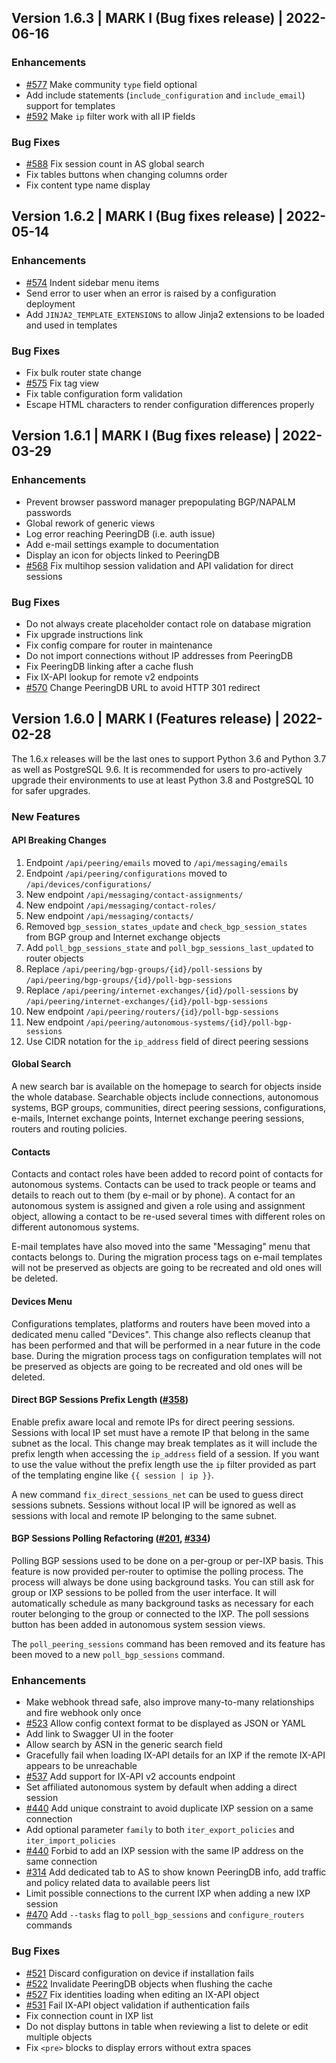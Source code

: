 ## Version 1.6.3 | MARK I (Bug fixes release) | 2022-06-16

### Enhancements

* [#577](https://github.com/peering-manager/peering-manager/discussions/577) Make community `type` field optional
* Add include statements (`include_configuration` and `include_email`) support for templates
* [#592](https://github.com/peering-manager/peering-manager/issues/592) Make `ip` filter work with all IP fields

### Bug Fixes

* [#588](https://github.com/peering-manager/peering-manager/issues/588) Fix session count in AS global search
* Fix tables buttons when changing columns order
* Fix content type name display

## Version 1.6.2 | MARK I (Bug fixes release) | 2022-05-14

### Enhancements

* [#574](https://github.com/peering-manager/peering-manager/issues/574) Indent sidebar menu items
* Send error to user when an error is raised by a configuration deployment
* Add `JINJA2_TEMPLATE_EXTENSIONS` to allow Jinja2 extensions to be loaded and used in templates

### Bug Fixes

* Fix bulk router state change
* [#575](https://github.com/peering-manager/peering-manager/issues/575) Fix tag view
* Fix table configuration form validation
* Escape HTML characters to render configuration differences properly

## Version 1.6.1 | MARK I (Bug fixes release) | 2022-03-29

### Enhancements

* Prevent browser password manager prepopulating BGP/NAPALM passwords
* Global rework of generic views
* Log error reaching PeeringDB (i.e. auth issue)
* Add e-mail settings example to documentation
* Display an icon for objects linked to PeeringDB
* [#568](https://github.com/peering-manager/peering-manager/issues/568) Fix multihop session validation and API validation for direct sessions

### Bug Fixes

* Do not always create placeholder contact role on database migration
* Fix upgrade instructions link
* Fix config compare for router in maintenance
* Do not import connections without IP addresses from PeeringDB
* Fix PeeringDB linking after a cache flush
* Fix IX-API lookup for remote v2 endpoints
* [#570](https://github.com/peering-manager/peering-manager/issues/570) Change PeeringDB URL to avoid HTTP 301 redirect

## Version 1.6.0 | MARK I (Features release) | 2022-02-28

The 1.6.x releases will be the last ones to support Python 3.6 and Python 3.7 as well as PostgreSQL 9.6. It is recommended for users to pro-actively upgrade their environments to use at least Python 3.8 and PostgreSQL 10 for safer upgrades.

### New Features

#### API Breaking Changes

1. Endpoint `/api/peering/emails` moved to `/api/messaging/emails`
2. Endpoint `/api/peering/configurations` moved to `/api/devices/configurations/`
3. New endpoint `/api/messaging/contact-assignments/`
4. New endpoint `/api/messaging/contact-roles/`
5. New endpoint `/api/messaging/contacts/`
6. Removed `bgp_session_states_update` and `check_bgp_session_states` from BGP group and Internet exchange objects
7. Add `poll_bgp_sessions_state` and `poll_bgp_sessions_last_updated` to router objects
8. Replace `/api/peering/bgp-groups/{id}/poll-sessions` by `/api/peering/bgp-groups/{id}/poll-bgp-sessions`
9. Replace `/api/peering/internet-exchanges/{id}/poll-sessions` by `/api/peering/internet-exchanges/{id}/poll-bgp-sessions`
10. New endpoint `/api/peering/routers/{id}/poll-bgp-sessions`
11. New endpoint `/api/peering/autonomous-systems/{id}/poll-bgp-sessions`
12. Use CIDR notation for the `ip_address` field of direct peering sessions

#### Global Search

A new search bar is available on the homepage to search for objects inside the whole database. Searchable objects include connections, autonomous systems, BGP groups, communities, direct peering sessions, configurations, e-mails, Internet exchange points, Internet exchange peering sessions, routers and routing policies.

#### Contacts

Contacts and contact roles have been added to record point of contacts for autonomous systems. Contacts can be used to track people or teams and details to reach out to them (by e-mail or by phone). A contact for an autonomous system is assigned and given a role using and assignment object, allowing a contact to be re-used several times with different roles on different autonomous systems.

E-mail templates have also moved into the same "Messaging" menu that contacts belongs to. During the migration process tags on e-mail templates will not be preserved as objects are going to be recreated and old ones will be deleted.

#### Devices Menu

Configurations templates, platforms and routers have been moved into a dedicated menu called "Devices". This change also reflects cleanup that has been performed and that will be performed in a near future in the code base. During the migration process tags on configuration templates will not be preserved as objects are going to be recreated and old ones will be deleted.

#### Direct BGP Sessions Prefix Length ([#358](https://github.com/peering-manager/peering-manager/issues/358))

Enable prefix aware local and remote IPs for direct peering sessions. Sessions with local IP set must have a remote IP that belong in the same subnet as the local. This change may break templates as it will include the prefix length when accessing the `ip_address` field of a session. If you want to use the value without the prefix length use the `ip` filter provided as part of the templating engine like `{{ session | ip }}`.

A new command `fix_direct_sessions_net` can be used to guess direct sessions subnets. Sessions without local IP will be ignored as well as sessions with local and remote IP belonging to the same subnet.

#### BGP Sessions Polling Refactoring ([#201](https://github.com/peering-manager/peering-manager/issues/201), [#334](https://github.com/peering-manager/peering-manager/issues/334))

Polling BGP sessions used to be done on a per-group or per-IXP basis. This feature is now provided per-router to optimise the polling process. The process will always be done using background tasks. You can still ask for group or IXP sessions to be polled from the user interface. It will automatically schedule as many background tasks as necessary for each router belonging to the group or connected to the IXP. The poll sessions button has been added in autonomous system session views.

The `poll_peering_sessions` command has been removed and its feature has been moved to a new `poll_bgp_sessions` command.

### Enhancements

* Make webhook thread safe, also improve many-to-many relationships and fire webhook only once
* [#523](https://github.com/peering-manager/peering-manager/issues/523) Allow config context format to be displayed as JSON or YAML
* Add link to Swagger UI in the footer
* Allow search by ASN in the generic search field
* Gracefully fail when loading IX-API details for an IXP if the remote IX-API appears to be unreachable
* [#537](https://github.com/peering-manager/peering-manager/issues/537) Add support for IX-API v2 accounts endpoint
* Set affiliated autonomous system by default when adding a direct session
* [#440](https://github.com/peering-manager/peering-manager/issues/440) Add unique constraint to avoid duplicate IXP session on a same connection
* Add optional parameter `family` to both `iter_export_policies` and `iter_import_policies`
* [#440](https://github.com/peering-manager/peering-manager/issues/440) Forbid to add an IXP session with the same IP address on the same connection
* [#314](https://github.com/peering-manager/peering-manager/issues/314) Add dedicated tab to AS to show known PeeringDB info, add traffic and policy related data to available peers list
* Limit possible connections to the current IXP when adding a new IXP session
* [#470](https://github.com/peering-manager/peering-manager/issues/470) Add `--tasks` flag to `poll_bgp_sessions` and `configure_routers` commands

### Bug Fixes

* [#521](https://github.com/peering-manager/peering-manager/issues/521) Discard configuration on device if installation fails
* [#522](https://github.com/peering-manager/peering-manager/issues/522) Invalidate PeeringDB objects when flushing the cache
* [#527](https://github.com/peering-manager/peering-manager/issues/527) Fix identities loading when editing an IX-API object
* [#531](https://github.com/peering-manager/peering-manager/issues/531) Fail IX-API object validation if authentication fails
* Fix connection count in IXP list
* Do not display buttons in table when reviewing a list to delete or edit multiple objects
* Fix `<pre>` blocks to display errors without extra spaces
